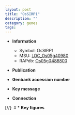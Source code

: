 ```yaml
---
layout: post
title: "OsSIRP1"
description: ""
category: genes
tags: 
---
```


* **Information**  
    + Symbol: OsSIRP1  
    + MSU: [LOC_Os05g40980](http://rice.uga.edu/cgi-bin/ORF_infopage.cgi?orf=LOC_Os05g40980)  
    + RAPdb: [Os05g0488800](http://rapdb.dna.affrc.go.jp/viewer/gbrowse_details/irgsp1?name=Os05g0488800)  

* **Publication**  

* **Genbank accession number**  

* **Key message**  

* **Connection**  

[//]: # * **Key figures**  


